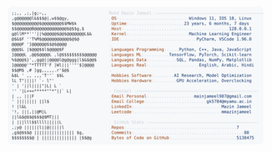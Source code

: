 <picture>
  <source srcset="https://raw.githubusercontent.com/mmazinjameel/mmazinjameel/main/dark_mode.svg?v=1747044741" media="(prefers-color-scheme: dark)">
  <img src="https://raw.githubusercontent.com/mmazinjameel/mmazinjameel/main/light_mode.svg?v=1747044741">
</picture>
